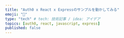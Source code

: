 ```yaml
---
title: "Auth0 x React x Expressのサンプルを動かしてみる"
emoji: "🔑"
type: "tech" # tech: 技術記事 / idea: アイデア
topics: [auth0, react, javascript, express]
published: false
---
```


